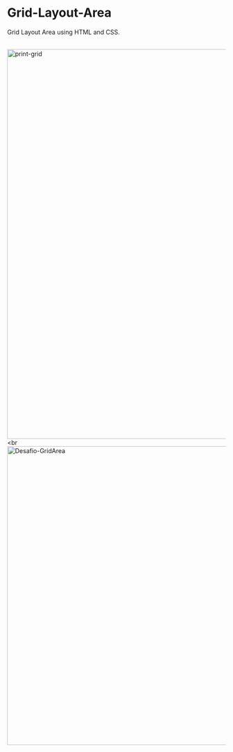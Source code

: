 # Grid-Layout-Area
Grid Layout Area using HTML and CSS.<br><br>

<img width="1911" height="897" alt="print-grid" src="https://github.com/user-attachments/assets/d1b41ede-cd49-4634-9d39-c2699b3cb25f" /><br<br>
<img width="1120" height="688" alt="Desafio-GridArea" src="https://github.com/user-attachments/assets/88e98e8d-10e1-40b3-a53a-cd7f01333683" />
